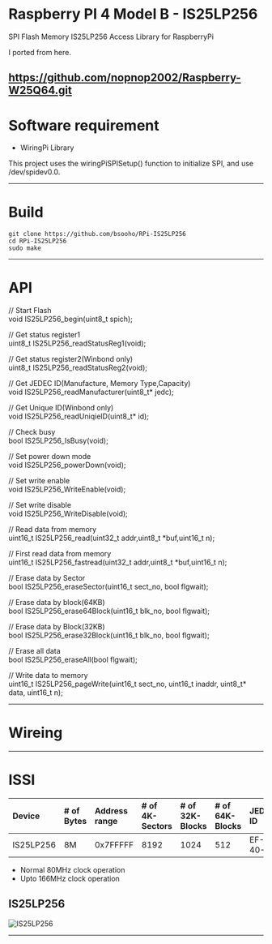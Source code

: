 # Raspberry PI 4 Model B - IS25LP256

SPI Flash Memory IS25LP256 Access Library for RaspberryPi

I ported from here.

https://github.com/nopnop2002/Raspberry-W25Q64.git
---

# Software requirement
- WiringPi Library

 This project uses the wiringPiSPISetup() function to initialize SPI, and use /dev/spidev0.0.

---

# Build
```
git clone https://github.com/bsooho/RPi-IS25LP256
cd RPi-IS25LP256
sudo make
```

---

# API

// Start Flash  
void IS25LP256_begin(uint8_t spich);  

// Get status register1  
uint8_t IS25LP256_readStatusReg1(void);  

// Get status register2(Winbond only)  
uint8_t IS25LP256_readStatusReg2(void);  

// Get JEDEC ID(Manufacture, Memory Type,Capacity)  
void IS25LP256_readManufacturer(uint8_t* jedc);  

// Get Unique ID(Winbond only)  
void IS25LP256_readUniqieID(uint8_t* id);  

// Check busy  
bool IS25LP256_IsBusy(void);  

// Set power down mode  
void IS25LP256_powerDown(void);  

// Set write enable  
void IS25LP256_WriteEnable(void);  

// Set write disable  
void IS25LP256_WriteDisable(void);  

// Read data from memory  
uint16_t IS25LP256_read(uint32_t addr,uint8_t *buf,uint16_t n);

// First read data from memory  
uint16_t IS25LP256_fastread(uint32_t addr,uint8_t *buf,uint16_t n);  

// Erase data by Sector  
bool IS25LP256_eraseSector(uint16_t sect_no, bool flgwait);  

// Erase data by block(64KB)  
bool IS25LP256_erase64Block(uint16_t blk_no, bool flgwait);  

// Erase data by Block(32KB)  
bool IS25LP256_erase32Block(uint16_t blk_no, bool flgwait);  

// Erase all data  
bool IS25LP256_eraseAll(bool flgwait);  

// Write data to memory  
uint16_t IS25LP256_pageWrite(uint16_t sect_no, uint16_t inaddr, uint8_t* data, uint16_t n);  

---

# Wireing  

---

# ISSI

|Device|# of Bytes|Address range|# of 4K-Sectors|# of 32K-Blocks|# of 64K-Blocks|JEDEC ID|
|:---|:---|:---|:---|:---|:---|:---|
|IS25LP256|8M|0x7FFFFF|8192|1024|512|EF-40-17|

- Normal 80MHz  clock operation   
- Upto 166MHz clock operation  

## IS25LP256   
![IS25LP256](https://user-images.githubusercontent.com/6020549/81263674-0fe0f680-907b-11ea-83dc-f806963e34ae.jpg)

---
